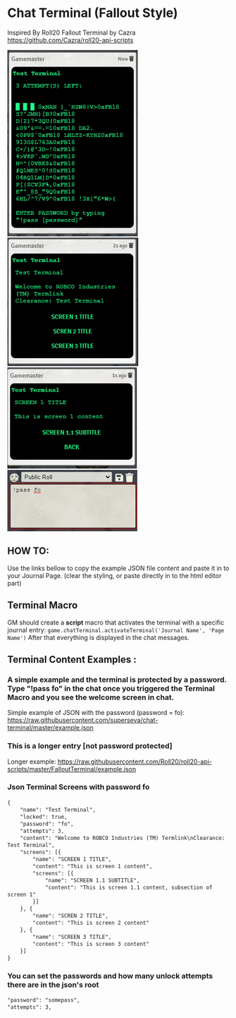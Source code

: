 # Chat Terminal (Fallout Style)

Inspired By Roll20 Fallout Terminal by Cazra
https://github.com/Cazra/roll20-api-scripts

![home screen](https://github.com/superseva/chat-terminal/blob/61029a89f5cf11d08626e425cf617b0f2495edbe/Foundry_Virtual_Tabletop_DkaNcDgmar.png)
![screen 1](https://github.com/superseva/chat-terminal/blob/b3d8fea1c951f39e345912179f0440895cfa2f91/Foundry_Virtual_Tabletop_YImk0kVhPw.png)
![screen 1 . 1](https://github.com/superseva/chat-terminal/blob/37eac60aaa4ee0e56156d2540126fe706afa0fab/Foundry_Virtual_Tabletop_afLCvqxru2.png)
![password example](https://github.com/superseva/chat-terminal/blob/b3d8fea1c951f39e345912179f0440895cfa2f91/Foundry_Virtual_Tabletop_u4yKUq35t6.png)

## HOW TO:
Use the links bellow to copy the example JSON file content and paste it in to your Journal Page. (clear the styling, or paste directly in to the html editor part)

## Terminal Macro
GM should create a **script** macro that activates the terminal with a specific journal entry:
``` game.chatTerminal.activateTerminal('Journal Name', 'Page Name') ```
After that everything is displayed in the chat messages.


## Terminal Content Examples : 

### A simple example and the terminal is protected by a password. Type "!pass fo" in the chat once you triggered the Terminal Macro and you see the welcome screen in chat.
Simple example of JSON with the password (password = fo): https://raw.githubusercontent.com/superseva/chat-terminal/master/example.json

### This is a longer entry [not password protected]
Longer example: https://raw.githubusercontent.com/Roll20/roll20-api-scripts/master/FalloutTerminal/example.json 


### Json Terminal Screens with password fo
```
{
	"name": "Test Terminal",
	"locked": true,
	"password": "fo",
	"attempts": 3,
	"content": "Welcome to ROBCO Industries (TM) Termlink\nClearance: Test Terminal",
	"screens": [{
		"name": "SCREEN 1 TITLE",
		"content": "This is screen 1 content",
		"screens": [{
			"name": "SCREEN 1.1 SUBTITLE",
			"content": "This is screen 1.1 content, subsection of screen 1"
		}]
	}, {
		"name": "SCREN 2 TITLE",
		"content": "This is screen 2 content"
	}, {
		"name": "SCREEN 3 TITLE",
		"content": "This is screen 3 content"
	}]
}
```

### You can set the passwords and how many unlock attempts there are in the json's root
```
"password": "somepass",
"attempts": 3,
```
